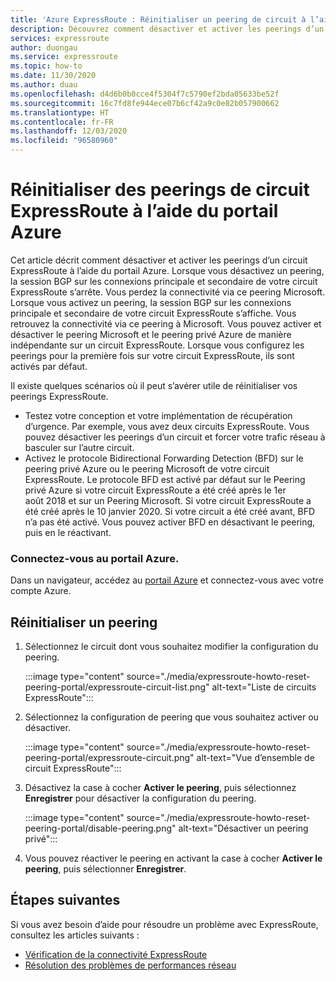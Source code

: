 ```yaml
---
title: 'Azure ExpressRoute : Réinitialiser un peering de circuit à l’aide du portail Azure'
description: Découvrez comment désactiver et activer les peerings d’un circuit Azure ExpressRoute à l’aide du portail Azure.
services: expressroute
author: duongau
ms.service: expressroute
ms.topic: how-to
ms.date: 11/30/2020
ms.author: duau
ms.openlocfilehash: d4d6b0b0cce4f5304f7c5790ef2bda05633be52f
ms.sourcegitcommit: 16c7fd8fe944ece07b6cf42a9c0e82b057900662
ms.translationtype: HT
ms.contentlocale: fr-FR
ms.lasthandoff: 12/03/2020
ms.locfileid: "96580960"
---
```

# <a name="reset-expressroute-circuit-peerings-use-the-azure-portal"></a>Réinitialiser des peerings de circuit ExpressRoute à l’aide du portail Azure

Cet article décrit comment désactiver et activer les peerings d’un circuit ExpressRoute à l’aide du portail Azure. Lorsque vous désactivez un peering, la session BGP sur les connexions principale et secondaire de votre circuit ExpressRoute s’arrête. Vous perdez la connectivité via ce peering Microsoft. Lorsque vous activez un peering, la session BGP sur les connexions principale et secondaire de votre circuit ExpressRoute s’affiche. Vous retrouvez la connectivité via ce peering à Microsoft. Vous pouvez activer et désactiver le peering Microsoft et le peering privé Azure de manière indépendante sur un circuit ExpressRoute. Lorsque vous configurez les peerings pour la première fois sur votre circuit ExpressRoute, ils sont activés par défaut.

Il existe quelques scénarios où il peut s’avérer utile de réinitialiser vos peerings ExpressRoute.
* Testez votre conception et votre implémentation de récupération d’urgence. Par exemple, vous avez deux circuits ExpressRoute. Vous pouvez désactiver les peerings d’un circuit et forcer votre trafic réseau à basculer sur l’autre circuit.
* Activez le protocole Bidirectional Forwarding Detection (BFD) sur le peering privé Azure ou le peering Microsoft de votre circuit ExpressRoute. Le protocole BFD est activé par défaut sur le Peering privé Azure si votre circuit ExpressRoute a été créé après le 1er août 2018 et sur un Peering Microsoft. Si votre circuit ExpressRoute a été créé après le 10 janvier 2020. Si votre circuit a été créé avant, BFD n’a pas été activé. Vous pouvez activer BFD en désactivant le peering, puis en le réactivant. 

### <a name="sign-in-to-the-azure-portal"></a>Connectez-vous au portail Azure.

Dans un navigateur, accédez au [portail Azure](https://portal.azure.com) et connectez-vous avec votre compte Azure.

## <a name="reset-a-peering"></a>Réinitialiser un peering

1. Sélectionnez le circuit dont vous souhaitez modifier la configuration du peering.

    :::image type="content" source="./media/expressroute-howto-reset-peering-portal/expressroute-circuit-list.png" alt-text="Liste de circuits ExpressRoute":::

1. Sélectionnez la configuration de peering que vous souhaitez activer ou désactiver.

    :::image type="content" source="./media/expressroute-howto-reset-peering-portal/expressroute-circuit.png" alt-text="Vue d’ensemble de circuit ExpressRoute":::

1. Désactivez la case à cocher **Activer le peering**, puis sélectionnez **Enregistrer** pour désactiver la configuration du peering.

    :::image type="content" source="./media/expressroute-howto-reset-peering-portal/disable-peering.png" alt-text="Désactiver un peering privé":::

1. Vous pouvez réactiver le peering en activant la case à cocher **Activer le peering**, puis sélectionner **Enregistrer**.

## <a name="next-steps"></a>Étapes suivantes
Si vous avez besoin d’aide pour résoudre un problème avec ExpressRoute, consultez les articles suivants :
* [Vérification de la connectivité ExpressRoute](expressroute-troubleshooting-expressroute-overview.md)
* [Résolution des problèmes de performances réseau](expressroute-troubleshooting-network-performance.md)
